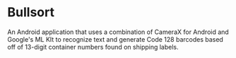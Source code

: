 # Bullsort
An Android application that uses a combination of CameraX for Android and Google's ML KIt to recognize text and generate Code 128 barcodes based off of 13-digit container numbers found on shipping labels.
